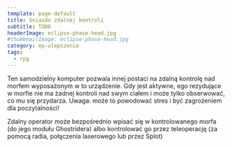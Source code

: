 ```yaml
---
template: page-default
title: Gniazdo zdalnej kontroli
subtitle: TODO
headerImage: eclipse-phase-head.jpg
#thumbnailImage: eclipse-phase-head.jpg
category: ep-ulepszenia
tags:
  - rpg
---
```

Ten samodzielny komputer pozwala innej postaci na zdalną kontrolę nad morfem wyposażonym w to urządzenie. Gdy jest aktywne, ego rezydujące w morfie nie ma żadnej kontroli nad swym ciałem i może tylko obserwować, co mu się przydarza. Uwaga: może to powodować stres i być zagrożeniem dla poczytalności!

Zdalny operator może bezpośrednio wpisać się w kontrolowanego morfa (do jego modułu Ghostridera) albo kontrolować go przez teleoperację (za pomocą radia, połączenia laserowego lub przez Splot)
